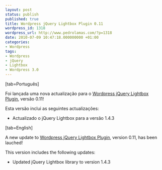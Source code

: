 ```yaml
---
layout: post
status: publish
published: true
title: Wordpress jQuery Lightbox Plugin 0.11
wordpress_id: 1318
wordpress_url: http://www.pedrolamas.com/?p=1318
date: 2010-07-09 10:47:18.000000000 +01:00
categories:
- Wordpress
tags:
- Wordpress
- jQuery
- Lightbox
- Wordpress 3.0
---
```

[tab=Português]

Foi lançada uma nova actualização para o [Wordpress jQuery Lightbox Plugin](projectos/jquery-lightbox/), versão 0.11!

Esta versão inclui as seguintes actualizações:

-   Actualizado o jQuery Lightbox para a versão 1.4.3

[tab=English]

A new update to [Wordpress jQuery Lightbox Plugin](projectos/jquery-lightbox-en/), version 0.11, has been lauched!

This version includes the following updates:

-   Updated jQuery Lightbox library to version 1.4.3

